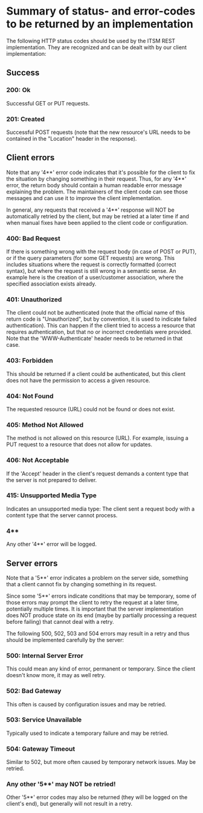 # Summary of status- and error-codes to be returned by an implementation

The following HTTP status codes should be used by the ITSM REST implementation.
They are recognized and can be dealt with by our client implementation:

## Success

### 200: Ok

Successful GET or PUT requests.

### 201: Created

Successful POST requests (note that the new resource's URL needs to be
contained in the "Location" header in the response).

## Client errors

Note that any '4**' error code indicates that it's possible for the client
to fix the situation by changing something in their request. Thus, for any
'4**' error, the return body should contain a human readable error message
explaining the problem. The maintainers of the client code can see those
messages and can use it to improve the client implementation.

In general, any requests that received a '4**' response will NOT be automatically
retried by the client, but may be retried at a later time if and when manual fixes
have been applied to the client code or configuration.

### 400: Bad Request

If there is something wrong with the request body (in case of POST or PUT),
or if the query parameters (for some GET requests) are wrong. This includes
situations where the request is correctly formatted (correct syntax), but
where the request is still wrong in a semantic sense. An example here is the
creation of a user/customer association, where the specified association
exists already.

### 401: Unauthorized

The client could not be authenticated (note that the official name of this
return code is "Unauthorized", but by convention, it is used to indicate
failed authentication). This can happen if the client tried to access a
resource that requires authentication, but that no or incorrect credentials
were provided. Note that the 'WWW-Authenticate' header needs to be returned
in that case.

### 403: Forbidden

This should be returned if a client could be authenticated, but this client
does not have the permission to access a given resource.

### 404: Not Found

The requested resource (URL) could not be found or does not exist.

### 405: Method Not Allowed

The method is not allowed on this resource (URL). For example, issuing
a PUT request to a resource that does not allow for updates.

### 406: Not Acceptable

If the 'Accept' header in the client's request demands a content type that
the server is not prepared to deliver.

### 415: Unsupported Media Type

Indicates an unsupported media type: The client sent a request body with
a content type that the server cannot process.

### 4**

Any other '4**' error will be logged.


## Server errors

Note that a '5**' error indicates a problem on the server side, something that
a client cannot fix by changing something in its request.

Since some '5**' errors indicate conditions that may be temporary, some of those
errors may prompt the client to retry the request at a later time, potentially multiple
times. It is important that the server implementation does NOT produce state on its end
(maybe by partially processing a request before failing) that cannot deal with a retry.

The following 500, 502, 503 and 504 errors may result in a retry and thus should be
implemented carefully by the server:

### 500: Internal Server Error

This could mean any kind of error, permanent or temporary. Since the client doesn't
know more, it may as well retry.
    
### 502: Bad Gateway

This often is caused by configuration issues and may be retried.
      
### 503: Service Unavailable

Typically used to indicate a temporary failure and may be retried.

### 504: Gateway Timeout

Similar to 502, but more often caused by temporary network issues. May be retried.

### Any other '5**' may NOT be retried!

Other '5**' error codes may also be returned (they will be logged on the
client's end), but generally will not result in a retry.
